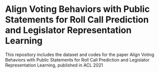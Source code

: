 # Align Voting Behaviors with Public Statements for Roll Call Prediction and Legislator Representation Learning
This repository includes the dataset and codes for the paper Align Voting Behaviors with Public Statements for Roll Call Prediction and Legislator Representation Learning, published in ACL 2021
